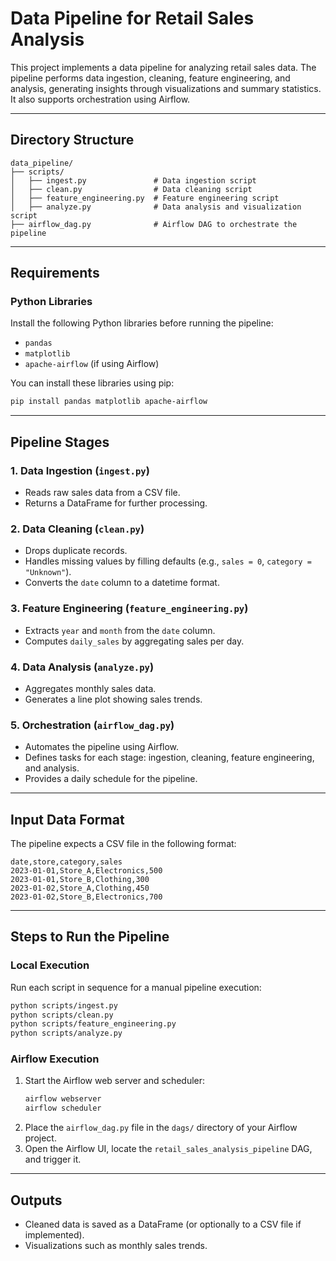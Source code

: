 
# Data Pipeline for Retail Sales Analysis

This project implements a data pipeline for analyzing retail sales data. The pipeline performs data ingestion, cleaning, feature engineering, and analysis, generating insights through visualizations and summary statistics. It also supports orchestration using Airflow.

---

## Directory Structure

```
data_pipeline/
├── scripts/
│   ├── ingest.py               # Data ingestion script
│   ├── clean.py                # Data cleaning script
│   ├── feature_engineering.py  # Feature engineering script
│   ├── analyze.py              # Data analysis and visualization script
├── airflow_dag.py              # Airflow DAG to orchestrate the pipeline
```

---

## Requirements

### Python Libraries
Install the following Python libraries before running the pipeline:
- `pandas`
- `matplotlib`
- `apache-airflow` (if using Airflow)

You can install these libraries using pip:
```bash
pip install pandas matplotlib apache-airflow
```

---

## Pipeline Stages

### 1. Data Ingestion (`ingest.py`)
- Reads raw sales data from a CSV file.
- Returns a DataFrame for further processing.

### 2. Data Cleaning (`clean.py`)
- Drops duplicate records.
- Handles missing values by filling defaults (e.g., `sales = 0`, `category = "Unknown"`).
- Converts the `date` column to a datetime format.

### 3. Feature Engineering (`feature_engineering.py`)
- Extracts `year` and `month` from the `date` column.
- Computes `daily_sales` by aggregating sales per day.

### 4. Data Analysis (`analyze.py`)
- Aggregates monthly sales data.
- Generates a line plot showing sales trends.

### 5. Orchestration (`airflow_dag.py`)
- Automates the pipeline using Airflow.
- Defines tasks for each stage: ingestion, cleaning, feature engineering, and analysis.
- Provides a daily schedule for the pipeline.

---

## Input Data Format

The pipeline expects a CSV file in the following format:

```csv
date,store,category,sales
2023-01-01,Store_A,Electronics,500
2023-01-01,Store_B,Clothing,300
2023-01-02,Store_A,Clothing,450
2023-01-02,Store_B,Electronics,700
```

---

## Steps to Run the Pipeline

### Local Execution
Run each script in sequence for a manual pipeline execution:
```bash
python scripts/ingest.py
python scripts/clean.py
python scripts/feature_engineering.py
python scripts/analyze.py
```

### Airflow Execution
1. Start the Airflow web server and scheduler:
   ```bash
   airflow webserver
   airflow scheduler
   ```
2. Place the `airflow_dag.py` file in the `dags/` directory of your Airflow project.
3. Open the Airflow UI, locate the `retail_sales_analysis_pipeline` DAG, and trigger it.

---

## Outputs

- Cleaned data is saved as a DataFrame (or optionally to a CSV file if implemented).
- Visualizations such as monthly sales trends.

